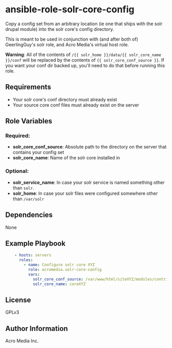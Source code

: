 # ansible-role-solr-core-config

Copy a config set from an arbitrary location (ie one that ships with the solr drupal module) into the solr core's config directory.

This is meant to be used in conjunction with (and after both of) GeerlingGuy's solr role, and Acro Media's virtual host role.

**Warning**: All of the contents of  `/{{ solr_home }}/data/{{ solr_core_name }}/conf` will be replaced by the contents of `{{ solr_core_conf_source }}`. If you want your conf dir backed up, you'll need to do that before running this role.


## Requirements

* Your solr core's conf directory must already exist
* Your source core conf files must already exist on the server


## Role Variables

### Required:
* **solr_core_conf_source**: Absolute path to the directory on the server that contains your config set
* **solr_core_name**: Name of the solr core installed in

### Optional:
* **solr_service_name**: In case your solr service is named something other than `solr`.
* **solr_home**: In case your solr files were configured somewhere other than `/var/solr`


## Dependencies

None


## Example Playbook

```yaml
    - hosts: servers
      roles:
        - name: Configure solr core XYZ
          role: acromedia.solr-core-config
          vars:
            solr_core_conf_source: /var/www/html/siteXYZ/modules/contrib/search_api_solr/solr-conf/6.x
            solr_core_name: coreXYZ
```


## License

GPLv3


## Author Information

Acro Media Inc.
